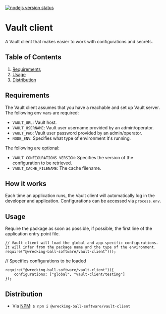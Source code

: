[![nodejs version status](https://img.shields.io/badge/NodeJS-8.x.x-green.svg?style=flat-square)]()

# Vault client

<p align="justify">A Vault client that makes easier to work with configurations and secrets.</p>

## Table of Contents

  1. [Requirements](#requirements)
  2. [Usage](#usage)
  3. [Distribution](#distribution)

## Requirements

The Vault client assumes that you have a reachable and set up Vault server. The following env vars are required:
- `VAULT_URL`: Vault host.
- `VAULT_USERNAME`: Vault user username provided by an admin/operator.
- `VAULT_PWD`: Vault user password provided by an admin/operator.
- `NODE_ENV`: Specifies what type of environment it's running.

The following are optional:
- `VAULT_CONFIGURATIONS_VERSION`: Specifies the version of the configuration to be retrieved.
- `VAULT_CACHE_FILENAME`: The cache filename.

## How it works

Each time an application runs, the Vault client will automatically log in the developer and application. Configurations can be accessed via `process.env`.

## Usage

Require the package as soon as possible, if possible, the first line of the application entry point file.

```
// Vault client will load the global and app-specific configurations. It will infer from the package name and the type of the environment.
require("@wrecking-ball-software/vault-client")();
```

// Specifies configurations to be loaded
```
require("@wrecking-ball-software/vault-client")({
	configurations: ["global", "vault-client/testing"]
});
```

## Distribution

- Via [NPM](https://www.npmjs.com/package/@wrecking-ball-software/vault-client): `$ npm i @wrecking-ball-software/vault-client`
